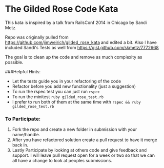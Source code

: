 # The Gilded Rose Code Kata

This kata is inspired by a talk from RailsConf 2014 in Chicago by Sandi Metz.

Repo was originally pulled from https://github.com/jimweirich/gilded_rose_kata and edited a bit. Also I have included Sandi's Tests as well from https://gist.github.com/skmetz/7772668

The goal is to clean up the code and remove as much complexity as possible.

###Helpful Hints:

- Let the tests guide you in your refactoring of the code
- Refactor before you add new functionality (just a suggestion)
- To run the rspec test you can just run `rspec`
- To run the minitest `ruby gilded_rose_test.rb`
- I prefer to run both of them at the same time with `rspec && ruby gilded_rose_test.rb`

### To Participate:

1. Fork the repo and create a new folder in submission with your name/handle.
2. After you have refactored solution create a pull request to have it merge back in.
3. Lastly Participate by looking at others code and give feedback and support. I will leave pull request open for a week or two so that we can all have a change to look at peoples submissions.
